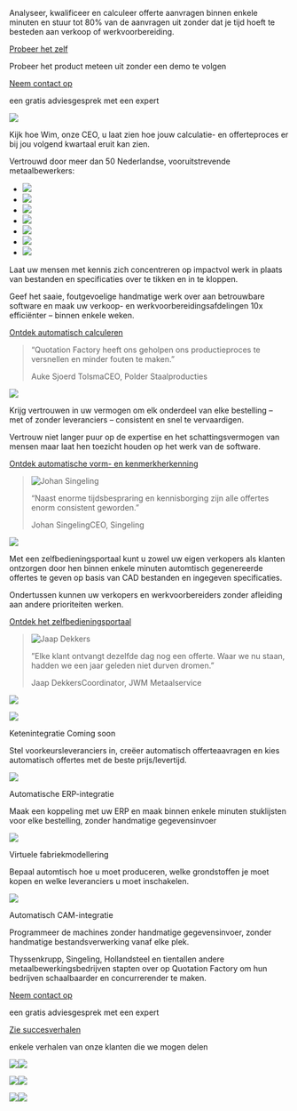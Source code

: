 Analyseer, kwalificeer en calculeer offerte aanvragen binnen enkele minuten en stuur tot 80% van de aanvragen uit zonder dat je tijd hoeft te besteden aan verkoop of werkvoorbereiding.

[Probeer het zelf](https://quotationfactory.com/nl/try-it-yourself/)

Probeer het product meteen uit zonder een demo te volgen

[Neem contact op](https://quotationfactory.com/nl/boek-een-demo/)

een gratis adviesgesprek met een expert

![](https://quotationfactory.com/wp-content/uploads/2024/09/video@2x.jpg)

Kijk hoe Wim, onze CEO, u laat zien hoe jouw calculatie- en offerteproces er bij jou volgend kwartaal eruit kan zien.

Vertrouwd door meer dan 50 Nederlandse, vooruitstrevende metaalbewerkers:

- ![](https://quotationfactory.com/wp-content/uploads/2024/09/logo-singeling.svg)
- ![](https://quotationfactory.com/wp-content/uploads/2024/09/sag.svg)
- ![](https://quotationfactory.com/wp-content/uploads/2024/09/polder.svg)
- ![](https://quotationfactory.com/wp-content/uploads/2024/09/thyssenkrupp@2x.png)
- ![](https://quotationfactory.com/wp-content/uploads/2024/09/LOGO-JWM.svg)
- ![](https://quotationfactory.com/wp-content/uploads/2024/09/holla.svg)
- ![](https://quotationfactory.com/wp-content/uploads/2024/09/ITEQQ@2x.png)

Laat uw mensen met kennis zich concentreren op impactvol werk in plaats van bestanden en specificaties over te tikken en in te kloppen.

Geef het saaie, foutgevoelige handmatige werk over aan betrouwbare software en maak uw verkoop- en werkvoorbereidingsafdelingen 10x efficiënter – binnen enkele weken.

[Ontdek automatisch calculeren](https://quotationfactory.com/nl/boek-een-demo/)

> “Quotation Factory heeft ons geholpen ons productieproces te versnellen en minder fouten te maken.”
>
> Auke Sjoerd TolsmaCEO, Polder Staalproducties

![](https://quotationfactory.com/wp-content/uploads/2024/09/image@2x.png)

Krijg vertrouwen in uw vermogen om elk onderdeel van elke bestelling – met of zonder leveranciers – consistent en snel te vervaardigen.

Vertrouw niet langer puur op de expertise en het schattingsvermogen van mensen maar laat hen toezicht houden op het werk van de software.

[Ontdek automatische vorm- en kenmerkherkenning](https://quotationfactory.com/nl/boek-een-demo/)

> ![Johan Singeling](https://quotationfactory.com/wp-content/uploads/2024/09/userpic1@2x.jpg)
>
> “Naast enorme tijdsbespraring en kennisborging zijn alle offertes enorm consistent geworden.”
>
> Johan SingelingCEO, Singeling

![](https://quotationfactory.com/wp-content/uploads/2024/09/image1@2x.png)

Met een zelfbedieningsportaal kunt u zowel uw eigen verkopers als klanten ontzorgen door hen binnen enkele minuten automtisch gegenereerde offertes te geven op basis van CAD bestanden en ingegeven specificaties.

Ondertussen kunnen uw verkopers en werkvoorbereiders zonder afleiding aan andere prioriteiten werken.

[Ontdek het zelfbedieningsportaal](https://quotationfactory.com/nl/boek-een-demo/)

> ![Jaap Dekkers](https://quotationfactory.com/wp-content/uploads/2024/09/userpic2@2x.jpg)
>
> ”Elke klant ontvangt dezelfde dag nog een offerte. Waar we nu staan, hadden we een jaar geleden niet durven dromen.”
>
> Jaap DekkersCoordinator, JWM Metaalservice

![](https://quotationfactory.com/wp-content/uploads/2024/09/image2@2x.png)

![](https://quotationfactory.com/wp-content/uploads/2024/09/supplier-alt.svg)

Ketenintegratie
Coming soon

Stel voorkeursleveranciers in, creëer automatisch offerteaavragen en kies automatisch offertes met de beste prijs/levertijd.

![](https://quotationfactory.com/wp-content/uploads/2024/09/puzzle-piece-integration.svg)

Automatische ERP-integratie



Maak een koppeling met uw ERP en maak binnen enkele minuten stuklijsten voor elke bestelling, zonder handmatige gegevensinvoer

![](https://quotationfactory.com/wp-content/uploads/2024/09/conveyor-belt-alt.svg)

Virtuele fabriekmodellering



Bepaal automtisch hoe u moet produceren, welke grondstoffen je moet kopen en welke leveranciers u moet inschakelen.

![](https://quotationfactory.com/wp-content/uploads/2024/09/algorithm.svg)

Automatisch CAM-integratie



Programmeer de machines zonder handmatige gegevensinvoer, zonder handmatige bestandsverwerking vanaf elke plek.

Thyssenkrupp, Singeling, Hollandsteel en tientallen andere metaalbewerkingsbedrijven stapten over op Quotation Factory om hun bedrijven schaalbaarder en concurrerender te maken.

[Neem contact op](https://quotationfactory.com/nl/boek-een-demo/)

een gratis adviesgesprek met een expert

[Zie succesverhalen](https://quotationfactory.com/nl/#)

enkele verhalen van onze klanten die we mogen delen

![](https://quotationfactory.com/wp-content/uploads/2024/09/klockner.svg)![](https://quotationfactory.com/wp-content/uploads/2024/09/image3@2x.jpg)

![](https://quotationfactory.com/wp-content/uploads/2024/09/logo-singeling.svg)![](https://quotationfactory.com/wp-content/uploads/2024/09/image4@2x.jpg)

![](https://quotationfactory.com/wp-content/uploads/2024/09/polder.svg)![](https://quotationfactory.com/wp-content/uploads/2024/09/image5@2x.jpg)